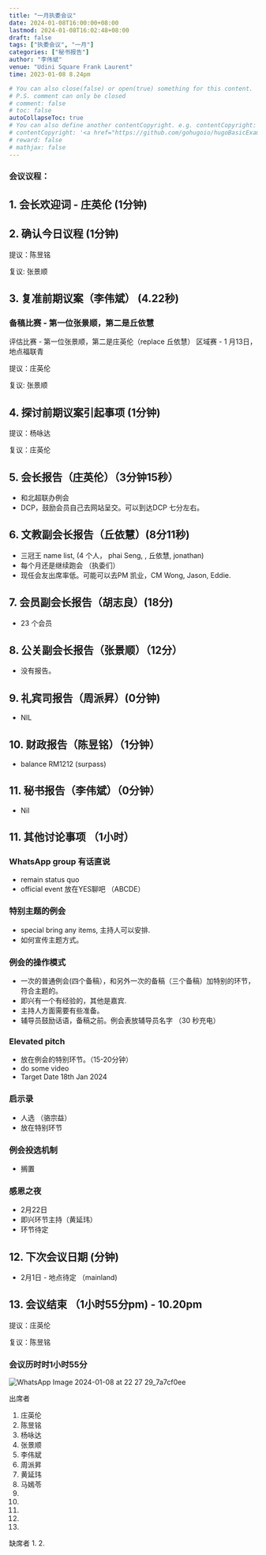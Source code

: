 ```yaml
---
title: "一月执委会议"
date: 2024-01-08T16:00:00+08:00
lastmod: 2024-01-08T16:02:48+08:00
draft: false
tags: ["执委会议", "一月"]
categories: ["秘书报告"]
author: "李伟斌"
venue: "Udini Square Frank Laurent"
time: 2023-01-08 8.24pm

# You can also close(false) or open(true) something for this content.
# P.S. comment can only be closed
# comment: false
# toc: false
autoCollapseToc: true
# You can also define another contentCopyright. e.g. contentCopyright: "This is another copyright."
# contentCopyright: '<a href="https://github.com/gohugoio/hugoBasicExample" rel="noopener" target="_blank">See origin</a>'
# reward: false
# mathjax: false
---
```


### 会议议程：
## 1. 会长欢迎词 - 庄英伦 (1分钟)


## 2. 确认今日议程 (1分钟)

  提议：陈昱铭

  复议: 张景顺
 
  
## 3. 复准前期议案（李伟斌） (4.22秒)

### 备稿比赛 - 第一位张景顺，第二是丘依慧
评估比赛 - 第一位张景顺，第二是庄英伦（replace 丘依慧）
区域赛 - 1 月13日，地点福联青

  
  提议：庄英伦

  复议: 张景顺


## 4. 探讨前期议案引起事项 (1分钟)

  提议：杨咏达
  
  复议：庄英伦


## 5. 会长报告（庄英伦）（3分钟15秒）

- 和北超联办例会
- DCP，鼓励会员自己去网站呈交。可以到达DCP 七分左右。


## 6. 文教副会长报告（丘依慧）(8分11秒)
- 三冠王 name list, (4 个人， phai Seng, , 丘依慧, jonathan)
- 每个月还是继续跑会 （执委们）
- 现任会友出席率低。可能可以去PM 凯业，CM Wong, Jason, Eddie.


## 7. 会员副会长报告（胡志良）(18分)
- 23 个会员
  

## 8. 公关副会长报告（张景顺）（12分）
- 没有报告。


## 9. 礼宾司报告（周派昇）(0分钟)
- NIL


## 10. 财政报告（陈昱铭）（1分钟）
- balance RM1212 (surpass)


## 11. 秘书报告（李伟斌）（0分钟）
- Nil


## 11. 其他讨论事项 （1小时）

### WhatsApp group 有话直说
- remain status quo
- official event 放在YES聊吧 （ABCDE）
  

### 特别主题的例会
- special bring any items, 主持人可以安排.
- 如何宣传主题方式。
  

### 例会的操作模式
- 一次的普通例会(四个备稿），和另外一次的备稿（三个备稿）加特别的环节，符合主题的。
- 即兴有一个有经验的，其他是嘉宾.
- 主持人方面需要有些准备。
- 辅导员鼓励话语，备稿之前。例会表放辅导员名字 （30 秒充电）
  

 ### Elevated pitch 
- 放在例会的特别环节。（15-20分钟）
- do some video
- Target Date 18th Jan 2024


### 启示录 
- 人选 （骆宗益）
- 放在特别环节


### ⁠例会投选机制
- 搁置

### 感恩之夜
- 2月22日
- 即兴环节主持（黄延玮）
- 环节待定 


## 12. 下次会议日期 (分钟)
  - 2月1日 - 地点待定 （mainland) 
     


## 13. 会议结束 （1小时55分pm) - 10.20pm


  提议：庄英伦

  复议：陈昱铭

 
 
### 会议历时时1小时55分

![WhatsApp Image 2024-01-08 at 22 27 29_7a7cf0ee](https://github.com/Weipin5013/tmc/assets/40177121/5de3144c-17ed-4ada-9c1a-441c1004c51d)




出席者
1. 庄英伦
2. 陈昱铭
3. 杨咏达
4. 张景顺
5. 李伟斌
6. 周派昇
7. 黄延玮
8. 马嫣苓
9. 
10. 
11. 
12. 
13.


缺席者
1. 
2. 
